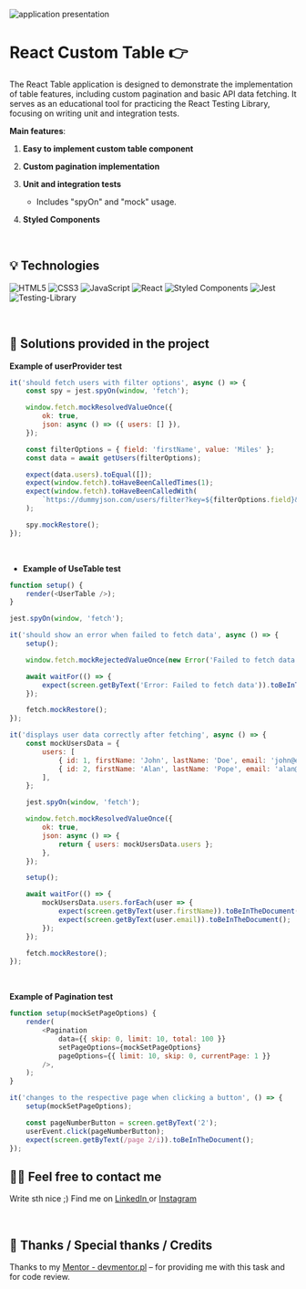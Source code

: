 ![application presentation](src/assets/react-table-presentation.gif)

# React Custom Table 👉

The React Table application is designed to demonstrate the implementation of table features, including custom pagination and basic API data fetching. It serves as an educational tool for practicing the React Testing Library, focusing on writing unit and integration tests.

**Main features**:

1. **Easy to implement custom table component**

2. **Custom pagination implementation**

3. **Unit and integration tests**

    - Includes "spyOn" and "mock" usage.

4. **Styled Components**

&nbsp;

## 💡 Technologies

![HTML5](https://img.shields.io/badge/html5-%23E34F26.svg?style=for-the-badge&logo=html5&logoColor=white)
![CSS3](https://img.shields.io/badge/css3-%231572B6.svg?style=for-the-badge&logo=css3&logoColor=white)
![JavaScript](https://img.shields.io/badge/javascript-%23323330.svg?style=for-the-badge&logo=javascript&logoColor=%23F7DF1E)
![React](https://img.shields.io/badge/react-%2320232a.svg?style=for-the-badge&logo=react&logoColor=%2361DAFB)
![Styled Components](https://img.shields.io/badge/styled--components-DB7093?style=for-the-badge&logo=styled-components&logoColor=white)
![Jest](https://img.shields.io/badge/-jest-%23C21325?style=for-the-badge&logo=jest&logoColor=white)
![Testing-Library](https://img.shields.io/badge/-TestingLibrary-%23E33332?style=for-the-badge&logo=testing-library&logoColor=white)

&nbsp;

## 🤔 Solutions provided in the project

**Example of userProvider test**

```javascript
it('should fetch users with filter options', async () => {
    const spy = jest.spyOn(window, 'fetch');

    window.fetch.mockResolvedValueOnce({
        ok: true,
        json: async () => ({ users: [] }),
    });

    const filterOptions = { field: 'firstName', value: 'Miles' };
    const data = await getUsers(filterOptions);

    expect(data.users).toEqual([]);
    expect(window.fetch).toHaveBeenCalledTimes(1);
    expect(window.fetch).toHaveBeenCalledWith(
        `https://dummyjson.com/users/filter?key=${filterOptions.field}&value=${filterOptions.value}`,
    );

    spy.mockRestore();
});
```

&nbsp;

-   **Example of UseTable test**

```javascript
function setup() {
    render(<UserTable />);
}

jest.spyOn(window, 'fetch');

it('should show an error when failed to fetch data', async () => {
    setup();

    window.fetch.mockRejectedValueOnce(new Error('Failed to fetch data'));

    await waitFor(() => {
        expect(screen.getByText('Error: Failed to fetch data')).toBeInTheDocument();
    });

    fetch.mockRestore();
});

it('displays user data correctly after fetching', async () => {
    const mockUsersData = {
        users: [
            { id: 1, firstName: 'John', lastName: 'Doe', email: 'john@example.com' },
            { id: 2, firstName: 'Alan', lastName: 'Pope', email: 'alan@pope.com' },
        ],
    };

    jest.spyOn(window, 'fetch');

    window.fetch.mockResolvedValueOnce({
        ok: true,
        json: async () => {
            return { users: mockUsersData.users };
        },
    });

    setup();

    await waitFor(() => {
        mockUsersData.users.forEach(user => {
            expect(screen.getByText(user.firstName)).toBeInTheDocument();
            expect(screen.getByText(user.email)).toBeInTheDocument();
        });
    });

    fetch.mockRestore();
});
```

&nbsp;

**Example of Pagination test**

```javascript
function setup(mockSetPageOptions) {
    render(
        <Pagination
            data={{ skip: 0, limit: 10, total: 100 }}
            setPageOptions={mockSetPageOptions}
            pageOptions={{ limit: 10, skip: 0, currentPage: 1 }}
        />,
    );
}

it('changes to the respective page when clicking a button', () => {
    setup(mockSetPageOptions);

    const pageNumberButton = screen.getByText('2');
    userEvent.click(pageNumberButton);
    expect(screen.getByText(/page 2/i)).toBeInTheDocument();
});
```

## 🙋‍♂️ Feel free to contact me

Write sth nice ;) Find me on [LinkedIn ](https://www.linkedin.com/in/marcin-kulbicki-426817a4/) or [Instagram](https://www.instagram.com/yakksiek/)

&nbsp;

## 👏 Thanks / Special thanks / Credits

Thanks to my [Mentor - devmentor.pl](https://devmentor.pl/) – for providing me with this task and for code review.
